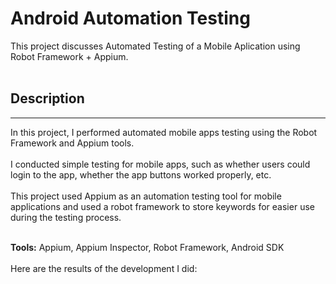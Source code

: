 
# Android Automation Testing 

This project discusses Automated Testing of a Mobile Aplication using Robot Framework + Appium. 
<br>
<br>

## Description
---
In this project, I performed automated mobile apps testing using the Robot Framework and Appium tools.
<br>
<br>
I conducted simple testing for mobile apps, such as whether users could login to the app, whether the app buttons worked properly, etc.
<br>
<br>
This project used Appium as an automation testing tool for mobile applications and used a robot framework to store keywords for easier use during the testing process.
<br>
<br>

**Tools:** Appium, Appium Inspector, Robot Framework, Android SDK
<br>
<br>
Here are the results of the development I did:

